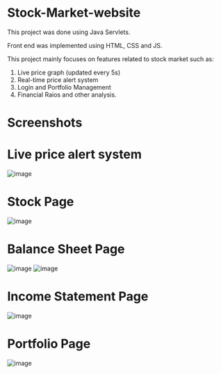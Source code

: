 # Stock-Market-website
This project was done using Java Servlets.

Front end was implemented using HTML, CSS and JS.

This project mainly focuses on features related to stock market such as:
  1. Live price graph (updated every 5s)
  2. Real-time price alert system
  3. Login and Portfolio Management
  4. Financial Raios and other analysis.
  
# Screenshots

# Live price alert system
![image](https://user-images.githubusercontent.com/65544944/188155319-eedd62b9-c17f-4256-85a9-2a5df37b92d4.png)

# Stock Page
![image](https://user-images.githubusercontent.com/65544944/188154952-10e5e045-ebd1-4c7a-bb1d-55b365a34587.png)

# Balance Sheet Page
![image](https://user-images.githubusercontent.com/65544944/188155082-2bef6352-8ddd-4384-b8b8-a3fc2d45a9ae.png)
![image](https://user-images.githubusercontent.com/65544944/188155137-960a8b46-4c6c-4118-96b7-55664c46caba.png)

# Income Statement Page
![image](https://user-images.githubusercontent.com/65544944/188155242-242c4915-2d42-4d3a-96b5-7d1ba3336107.png)

# Portfolio Page
![image](https://user-images.githubusercontent.com/65544944/188155419-1c1c4e12-b44c-498a-a2fd-3bde513243fb.png)
